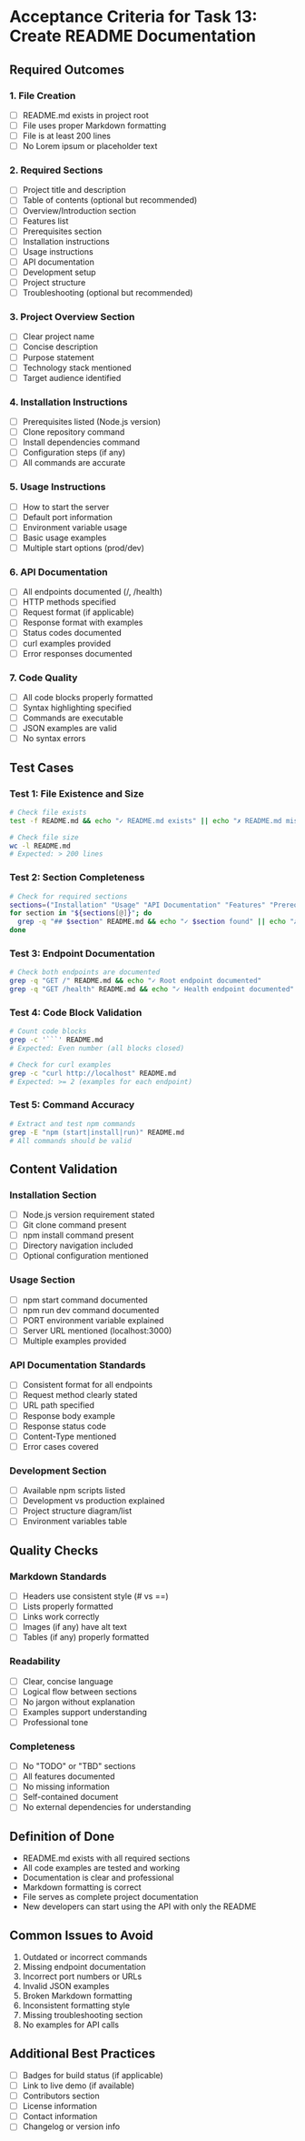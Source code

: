 # Acceptance Criteria for Task 13: Create README Documentation

## Required Outcomes

### 1. File Creation
- [ ] README.md exists in project root
- [ ] File uses proper Markdown formatting
- [ ] File is at least 200 lines
- [ ] No Lorem ipsum or placeholder text

### 2. Required Sections
- [ ] Project title and description
- [ ] Table of contents (optional but recommended)
- [ ] Overview/Introduction section
- [ ] Features list
- [ ] Prerequisites section
- [ ] Installation instructions
- [ ] Usage instructions
- [ ] API documentation
- [ ] Development setup
- [ ] Project structure
- [ ] Troubleshooting (optional but recommended)

### 3. Project Overview Section
- [ ] Clear project name
- [ ] Concise description
- [ ] Purpose statement
- [ ] Technology stack mentioned
- [ ] Target audience identified

### 4. Installation Instructions
- [ ] Prerequisites listed (Node.js version)
- [ ] Clone repository command
- [ ] Install dependencies command
- [ ] Configuration steps (if any)
- [ ] All commands are accurate

### 5. Usage Instructions
- [ ] How to start the server
- [ ] Default port information
- [ ] Environment variable usage
- [ ] Basic usage examples
- [ ] Multiple start options (prod/dev)

### 6. API Documentation
- [ ] All endpoints documented (/, /health)
- [ ] HTTP methods specified
- [ ] Request format (if applicable)
- [ ] Response format with examples
- [ ] Status codes documented
- [ ] curl examples provided
- [ ] Error responses documented

### 7. Code Quality
- [ ] All code blocks properly formatted
- [ ] Syntax highlighting specified
- [ ] Commands are executable
- [ ] JSON examples are valid
- [ ] No syntax errors

## Test Cases

### Test 1: File Existence and Size
```bash
# Check file exists
test -f README.md && echo "✓ README.md exists" || echo "✗ README.md missing"

# Check file size
wc -l README.md
# Expected: > 200 lines
```

### Test 2: Section Completeness
```bash
# Check for required sections
sections=("Installation" "Usage" "API Documentation" "Features" "Prerequisites")
for section in "${sections[@]}"; do
  grep -q "## $section" README.md && echo "✓ $section found" || echo "✗ $section missing"
done
```

### Test 3: Endpoint Documentation
```bash
# Check both endpoints are documented
grep -q "GET /" README.md && echo "✓ Root endpoint documented"
grep -q "GET /health" README.md && echo "✓ Health endpoint documented"
```

### Test 4: Code Block Validation
```bash
# Count code blocks
grep -c '```' README.md
# Expected: Even number (all blocks closed)

# Check for curl examples
grep -c "curl http://localhost" README.md
# Expected: >= 2 (examples for each endpoint)
```

### Test 5: Command Accuracy
```bash
# Extract and test npm commands
grep -E "npm (start|install|run)" README.md
# All commands should be valid
```

## Content Validation

### Installation Section
- [ ] Node.js version requirement stated
- [ ] Git clone command present
- [ ] npm install command present
- [ ] Directory navigation included
- [ ] Optional configuration mentioned

### Usage Section
- [ ] npm start command documented
- [ ] npm run dev command documented
- [ ] PORT environment variable explained
- [ ] Server URL mentioned (localhost:3000)
- [ ] Multiple examples provided

### API Documentation Standards
- [ ] Consistent format for all endpoints
- [ ] Request method clearly stated
- [ ] URL path specified
- [ ] Response body example
- [ ] Response status code
- [ ] Content-Type mentioned
- [ ] Error cases covered

### Development Section
- [ ] Available npm scripts listed
- [ ] Development vs production explained
- [ ] Project structure diagram/list
- [ ] Environment variables table

## Quality Checks

### Markdown Standards
- [ ] Headers use consistent style (# vs ==)
- [ ] Lists properly formatted
- [ ] Links work correctly
- [ ] Images (if any) have alt text
- [ ] Tables (if any) properly formatted

### Readability
- [ ] Clear, concise language
- [ ] Logical flow between sections
- [ ] No jargon without explanation
- [ ] Examples support understanding
- [ ] Professional tone

### Completeness
- [ ] No "TODO" or "TBD" sections
- [ ] All features documented
- [ ] No missing information
- [ ] Self-contained document
- [ ] No external dependencies for understanding

## Definition of Done
- README.md exists with all required sections
- All code examples are tested and working
- Documentation is clear and professional
- Markdown formatting is correct
- File serves as complete project documentation
- New developers can start using the API with only the README

## Common Issues to Avoid
1. Outdated or incorrect commands
2. Missing endpoint documentation
3. Incorrect port numbers or URLs
4. Invalid JSON examples
5. Broken Markdown formatting
6. Inconsistent formatting style
7. Missing troubleshooting section
8. No examples for API calls

## Additional Best Practices
- [ ] Badges for build status (if applicable)
- [ ] Link to live demo (if available)
- [ ] Contributors section
- [ ] License information
- [ ] Contact information
- [ ] Changelog or version info